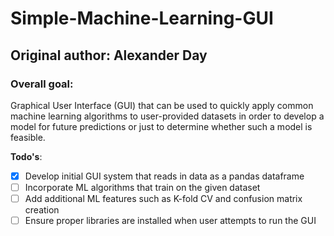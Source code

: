 # Simple-Machine-Learning-GUI
## Original author: Alexander Day

### Overall goal:
Graphical User Interface (GUI) that can be used to quickly apply common machine learning algorithms to user-provided datasets in order to develop a model for future predictions or just to determine whether such a model is feasible.

**Todo's**:
- [x] Develop initial GUI system that reads in data as a pandas dataframe
- [ ] Incorporate ML algorithms that train on the given dataset
- [ ] Add additional ML features such as K-fold CV and confusion matrix creation
- [ ] Ensure proper libraries are installed when user attempts to run the GUI
